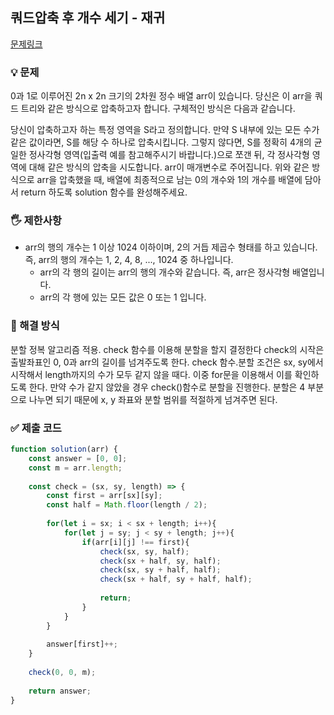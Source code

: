 ## 쿼드압축 후 개수 세기 - 재귀
[문제링크](https://school.programmers.co.kr/learn/courses/30/lessons/68936)

### 💡 문제
0과 1로 이루어진 2n x 2n 크기의 2차원 정수 배열 arr이 있습니다. 당신은 이 arr을 쿼드 트리와 같은 방식으로 압축하고자 합니다. 구체적인 방식은 다음과 같습니다.

당신이 압축하고자 하는 특정 영역을 S라고 정의합니다.
만약 S 내부에 있는 모든 수가 같은 값이라면, S를 해당 수 하나로 압축시킵니다.
그렇지 않다면, S를 정확히 4개의 균일한 정사각형 영역(입출력 예를 참고해주시기 바랍니다.)으로 쪼갠 뒤, 각 정사각형 영역에 대해 같은 방식의 압축을 시도합니다.
arr이 매개변수로 주어집니다. 위와 같은 방식으로 arr을 압축했을 때, 배열에 최종적으로 남는 0의 개수와 1의 개수를 배열에 담아서 return 하도록 solution 함수를 완성해주세요.

### 🖐️ 제한사항
- arr의 행의 개수는 1 이상 1024 이하이며, 2의 거듭 제곱수 형태를 하고 있습니다. 즉, arr의 행의 개수는 1, 2, 4, 8, ..., 1024 중 하나입니다.
    - arr의 각 행의 길이는 arr의 행의 개수와 같습니다. 즉, arr은 정사각형 배열입니다.
    - arr의 각 행에 있는 모든 값은 0 또는 1 입니다.

### 🥸 해결 방식
분할 정복 알고리즘 적용. check 함수를 이용해 분할을 할지 결정한다 check의 시작은 출발좌표인 0, 0과 arr의 길이를 넘겨주도록 한다.
check 함수.분할 조건은 sx, sy에서 시작해서 length까지의 수가 모두 같지 않을 때다.
이중 for문을 이용해서 이를 확인하도록 한다.
만약 수가 같지 않았을 경우 check()함수로 분할을 진행한다.
분할은 4 부분으로 나누면 되기 때문에 x, y 좌표와 분할 범위를 적절하게 넘겨주면 된다.

### ✅ 제출 코드
``` javascript
function solution(arr) {
    const answer = [0, 0];
    const m = arr.length;
    
    const check = (sx, sy, length) => {
        const first = arr[sx][sy];
        const half = Math.floor(length / 2);
        
        for(let i = sx; i < sx + length; i++){
            for(let j = sy; j < sy + length; j++){
                if(arr[i][j] !== first){
                    check(sx, sy, half);
                    check(sx + half, sy, half);
                    check(sx, sy + half, half);
                    check(sx + half, sy + half, half);
                    
                    return;
                }
            }
        }
        
        answer[first]++;
    }
    
    check(0, 0, m);
    
    return answer;
}
```




